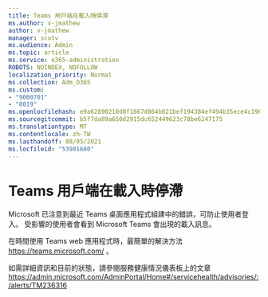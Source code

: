 ```yaml
---
title: Teams 用戶端在載入時停滯
ms.author: v-jmathew
author: v-jmathew
manager: scotv
ms.audience: Admin
ms.topic: article
ms.service: o365-administration
ROBOTS: NOINDEX, NOFOLLOW
localization_priority: Normal
ms.collection: Adm_O365
ms.custom:
- "9000701"
- "8019"
ms.openlocfilehash: e9a62890210d8f1867d864b021bef194384ef494b35ece4c1962e4f33ac53272
ms.sourcegitcommit: b5f7da89a650d2915dc652449623c78be6247175
ms.translationtype: MT
ms.contentlocale: zh-TW
ms.lasthandoff: 08/05/2021
ms.locfileid: "53981680"
---
```

# <a name="teams-client-is-stuck-on-loading"></a>Teams 用戶端在載入時停滯

Microsoft 已注意到最近 Teams 桌面應用程式組建中的錯誤，可防止使用者登入。 受影響的使用者會看到 Microsoft Teams 會出現的載入訊息。

在時間使用 Teams web 應用程式時，最簡單的解決方法 <https://teams.microsoft.com/> 。

如需詳細資訊和目前的狀態，請參閱服務健康情況儀表板上的文章 <https://admin.microsoft.com/AdminPortal/Home#/servicehealth/advisories/:/alerts/TM236316>
